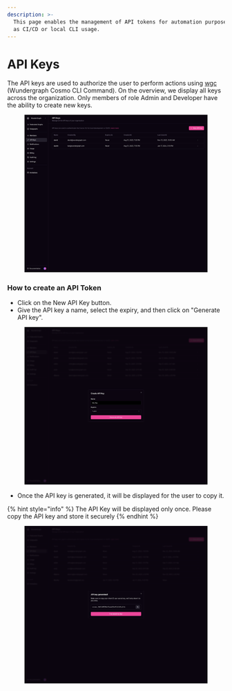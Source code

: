 ```yaml
---
description: >-
  This page enables the management of API tokens for automation purposes, such
  as CI/CD or local CLI usage.
---
```


# API Keys

The API keys are used to authorize the user to perform actions using [wgc](broken-reference) (Wundergraph Cosmo CLI Command). On the overview, we display all keys across the organization. Only members of role Admin and Developer have the ability to create new keys.

<figure><img src="../.gitbook/assets/api-keys (2).png" alt=""><figcaption></figcaption></figure>

### How to create an API Token

* Click on the New API Key button.
* Give the API key a name, select the expiry, and then click on "Generate API key".

<figure><img src="../.gitbook/assets/new-api-key.png" alt=""><figcaption></figcaption></figure>

* Once the API key is generated, it will be displayed for the user to copy it.

{% hint style="info" %}
The API Key will be displayed only once. Please copy the API key and store it securely
{% endhint %}

<figure><img src="../.gitbook/assets/api-key-created.png" alt=""><figcaption></figcaption></figure>
